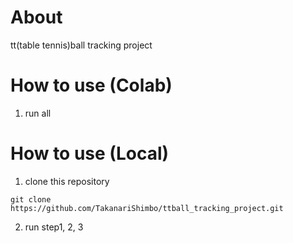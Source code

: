 # About
tt(table tennis)ball tracking project

# How to use (Colab)
1. run all

# How to use (Local)
1. clone this repository
```
git clone https://github.com/TakanariShimbo/ttball_tracking_project.git
```
2. run step1, 2, 3
